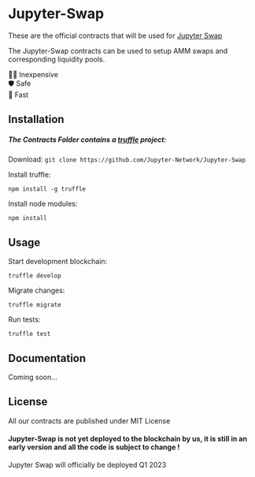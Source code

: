 # Jupyter-Swap
These are the official contracts that will be used for [Jupyter Swap](https://jupyter.tech])



The Jupyter-Swap contracts can be used to setup AMM swaps and corresponding liquidity pools.

🤌🏼 Inexpensive <br/>
🛡 Safe<br/>
🚀 Fast <br/>



## Installation

##### The Contracts Folder contains a [truffle](https://trufflesuite.com/docs/truffle/) project:

Download: `git clone https://github.com/Jupyter-Network/Jupyter-Swap`


Install truffle:

	npm install -g truffle

Install node modules:

	npm install
	
## Usage

Start development blockchain:

	truffle develop

Migrate changes:

	truffle migrate

Run tests:

	truffle test

## Documentation

Coming soon...


## License

All our contracts are published under MIT License

#### Jupyter-Swap is not yet deployed to the blockchain by us, it is still in an early version and all the code is subject to change !

Jupyter Swap will officially be deployed Q1 2023
